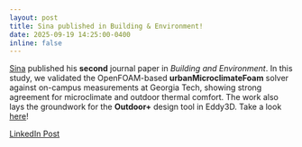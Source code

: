 ```yaml
---
layout: post
title: Sina published in Building & Environment!
date: 2025-09-19 14:25:00-0400
inline: false
---
```


[Sina](https://sustainableurbansystems.com/team/rahimi/) published his **second** journal paper in *Building and Environment*. In this study, we validated the OpenFOAM-based **urbanMicroclimateFoam** solver against on-campus measurements at Georgia Tech, showing strong agreement for microclimate and outdoor thermal comfort. The work also lays the groundwork for the **Outdoor+** design tool in Eddy3D. Take a look [here](https://www.researchgate.net/publication/395227387_Coupled_Urban_Physics_in_Microclimate_Modeling_Validating_and_Enhancing_Simulation_Tools)!

[LinkedIn Post](https://www.linkedin.com/feed/update/urn:li:activity:7371857300120256512/)

